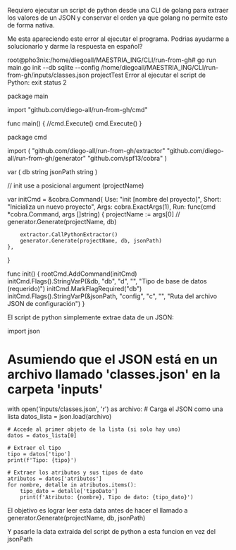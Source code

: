 Requiero ejecutar un script de python desde una CLI de golang para extraer los valores de un JSON y conservar el orden ya que golang no permite esto de forma nativa.

Me esta apareciendo este error al ejecutar el programa. Podrias ayudarme a solucionarlo y darme la respuesta en español?

root@pho3nix:/home/diegoall/MAESTRIA_ING/CLI/run-from-gh# go run main.go init --db sqlite --config /home/diegoall/MAESTRIA_ING/CLI/run-from-gh/inputs/classes.json projectTest
Error al ejecutar el script de Python: exit status 2

package main

import "github.com/diego-all/run-from-gh/cmd"

func main() {
	//cmd.Execute()
	cmd.Execute()
}

package cmd

import (
	"github.com/diego-all/run-from-gh/extractor"
	"github.com/diego-all/run-from-gh/generator"
	"github.com/spf13/cobra"
)

var (
	db       string
	jsonPath string
)

// init use a posicional argument (projectName)

var initCmd = &cobra.Command{
	Use:   "init [nombre del proyecto]",
	Short: "Inicializa un nuevo proyecto",
	Args:  cobra.ExactArgs(1),
	Run: func(cmd *cobra.Command, args []string) {
		projectName := args[0]
		// generator.Generate(projectName, db)

		extractor.CallPythonExtractor()
		generator.Generate(projectName, db, jsonPath)
	},
}

func init() {
	rootCmd.AddCommand(initCmd)
	initCmd.Flags().StringVarP(&db, "db", "d", "", "Tipo de base de datos (requerido)")
	initCmd.MarkFlagRequired("db")
	initCmd.Flags().StringVarP(&jsonPath, "config", "c", "", "Ruta del archivo JSON de configuración")
}

El script de python simplemente extrae data de un JSON:

import json

# Asumiendo que el JSON está en un archivo llamado 'classes.json' en la carpeta 'inputs'
with open('inputs/classes.json', 'r') as archivo:
    # Carga el JSON como una lista
    datos_lista = json.load(archivo)

    # Accede al primer objeto de la lista (si solo hay uno)
    datos = datos_lista[0]

    # Extraer el tipo
    tipo = datos['tipo']
    print(f'Tipo: {tipo}')

    # Extraer los atributos y sus tipos de dato
    atributos = datos['atributos']
    for nombre, detalle in atributos.items():
        tipo_dato = detalle['tipoDato']
        print(f'Atributo: {nombre}, Tipo de dato: {tipo_dato}')

El objetivo es lograr leer esta data antes de hacer el llamado a generator.Generate(projectName, db, jsonPath)

Y pasarle la data extraida del script de python a esta funcion en vez del jsonPath